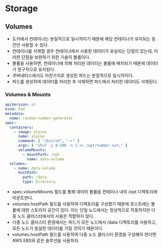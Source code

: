 # Storage

## Volumes

- 도커에서 컨테이너는 본질적으로 일시적이기 때문에 해당 컨테이너가 유지되는 동안만 사용할 수 있다.
- 컨테이너를 삭제할 경우 컨테이너에서 사용한 데이터가 유실되는 단점이 있는데, 이러한 단점을 보완하기 위한 기술이 볼륨이다.
- 볼륨을 사용하면, 컨테이너에 의해 처리된 데이터는 볼륨에 배치되기 때문에 데이터가 영구적으로 유지된다.
- 쿠버네티스에서도 마찬가지로 생성된 파드는 본질적으로 일시적이다.
- 파드를 생성하여 데이터를 처리한 후 삭제하면 파드에서 처리한 데이터도 삭제된다.

### Volumes & Mounts

```yaml
apiVersion: v1
kind: Pod
metadata:
  name: random-number-generator
spec:
  containers:
    - image: alpine
      name: alpine
      command: [ "/bin/sh", "-c" ]
      args: [ "shuf -i 0-100 -n 1 >> /opt/number.out;" ]
      volumeMounts:
        - mountPath: /opt
          name: data-volume
  volumes:
    - name: data-volume
      hostPath:
        path: /data
        type: Directory
```

- spec.volumeMounts 필드를 통해 데이터 볼륨을 컨테이너 내의 /opt 디렉토리에 마운트한다.
- volumes.hostPath 필드를 사용하여 디렉토리를 구성했기 때문에 호스트에는 볼륨에 대한 스토리지 공간이 있다. 이는 단일 노드에서는 정상적으로 작동하지만 다중 노드 클러스터에서의 사용은 적합하지 않다.
- 다중 노드 클러스터 환경에서는 파드가 모든 노드에서 /data 디렉토리를 사용하고, 모든 노드가 동일한 데이터를 가질 것이기 때문이다.
- volumes.hostPath 필드를 사용하여 다중 노드 클러스터 환경을 구성해야 한다면 AWS EBS와 같은 솔루션을 사용하자.
